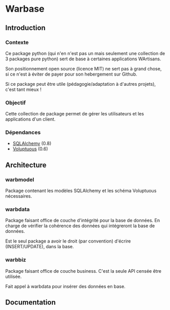 Warbase
=======

Introduction
------------

### Contexte

Ce package python (qui n'en n'est pas un mais seulement une collection de 3
packages pure python) sert de base à certaines applications WArtisans.

Son positionnement open source (licence MIT) ne sert pas à grand chose, si ce
n'est à éviter de payer pour son hebergement sur Github.

Si ce package peut être utile (pédagogie/adaptation à d'autres projets), c'est
tant mieux !

### Objectif

Cette collection de package permet de gérer les utilisateurs et les applications
d'un client.

### Dépendances

* [SQLAlchemy](http://hg.sqlalchemy.org/sqlalchemy) (0.8)
* [Voluptuous](https://github.com/alecthomas/voluptuous) (0.6)

Architecture
------------

### warbmodel

Package contenant les modèles SQLAlchemy et les schéma Voluptuous nécessaires.

### warbdata

Package faisant office de couche d'intégrité pour la base de données. En charge
de vérifier la cohérence des données qui intégreront la base de données.

Est le seul package a avoir le droit (par convention) d'écrire (INSERT/UPDATE),
dans la base.

### warbbiz

Package faisant office de couche business. C'est la seule API censée être
utilisée.

Fait appel à warbdata pour insérer des données en base.

Documentation
-------------

